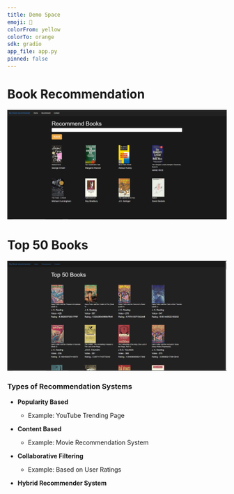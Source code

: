 ```yaml
---
title: Demo Space
emoji: 🤗
colorFrom: yellow
colorTo: orange
sdk: gradio
app_file: app.py
pinned: false
---
```




# Book Recommendation 

![Book Recommendation System](img/book_recommendation.PNG)

# Top 50 Books 

![Top 50 books ](img/top-50-books.png)

### Types of Recommendation Systems

- **Popularity Based**
  - Example: YouTube Trending Page

- **Content Based**
  - Example: Movie Recommendation System

- **Collaborative Filtering**
  - Example: Based on User Ratings

- **Hybrid Recommender System**
